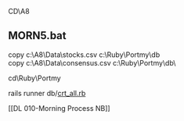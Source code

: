 CD\\A8

## MORN5.bat

copy c:\\A8\\Data\\stocks.csv c:\\Ruby\\Portmy\\db\
copy c:\\A8\\Data\\consensus.csv c:\\Ruby\\Portmy\\db\

cd\\Ruby\\Portmy

rails runner db/[crt_all.rb](https://github.com/santimcs/portmy/blob/main/db/crt_all.rb)

[[DL 010-Morning Process NB]]
